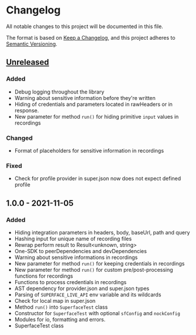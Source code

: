 # Changelog

All notable changes to this project will be documented in this file.

The format is based on [Keep a Changelog](https://keepachangelog.com/en/1.0.0/),
and this project adheres to [Semantic Versioning](https://semver.org/spec/v2.0.0.html).

## [Unreleased]
### Added
- Debug logging throughout the library
- Warning about sensitive information before they're written
- Hiding of credentials and parameters located in rawHeaders or in response.
- New parameter for method `run()` for hiding primitive `input` values in recordings

### Changed
- Format of placeholders for sensitive information in recordings

### Fixed
- Check for profile provider in super.json now does not expect defined profile

## 1.0.0 - 2021-11-05
### Added
- Hiding integration parameters in headers, body, baseUrl, path and query
- Hashing input for unique name of recording files
- Rewrap perform result to Result<unknown, string>
- One-SDK to peerDependencies and devDependencies
- Warning about sensitive informations in recordings
- New parameter for method `run()` for keeping credentials in recordings
- New parameter for method `run()` for custom pre/post-processing functions for recordings
- Functions to process credentials in recordings
- AST dependency for provider.json and super.json types
- Parsing of `SUPERFACE_LIVE_API` env variable and its wildcards
- Check for local map in super.json
- Method `run()` into `SuperfaceTest` class
- Constructor for `SuperfaceTest` with optional `sfConfig` and `nockConfig`
- Modules for io, formatting and errors.
- SuperfaceTest class

[Unreleased]: https://github.com/superfaceai/testing/compare/v1.0.0...HEAD
